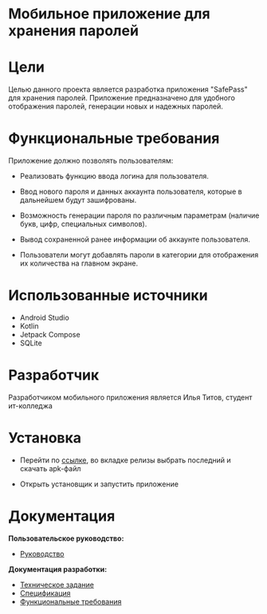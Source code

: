 # Мобильное приложение для хранения паролей

# Цели
Целью данного проекта является разработка приложения "SafePass" для хранения паролей. Приложение предназначено для удобного отображения паролей, генерации новых и надежных паролей.
# Функциональные требования
Приложение должно позволять пользователям:

   - Реализовать функцию ввода логина для пользователя.

   - Ввод нового пароля и данных аккаунта пользователя, которые в дальнейшем будут зашифрованы.

   - Возможность генерации пароля по различным параметрам (наличие букв, цифр, специальных символов).

   - Вывод сохраненной ранее информации об аккаунте пользователя.

   - Пользователи могут добавлять пароли в категории для отображения их количества на главном экране.

# Использованные источники
* Android Studio
* Kotlin
* Jetpack Compose
* SQLite
# Разработчик
Разработчиком мобильного приложения является Илья Титов, студент ит-колледжа
# Установка

* Перейти по [ссылке](https://github.com/Perfight/SafePass), во вкладке релизы выбрать последний и скачать apk-файл

* Открыть установщик и запустить приложение

# Документация
**Пользовательское руководство:**
* [Руководство](https://github.com/Perfight/SafePass/wiki/7.-Руководство-пользователя)


**Документация разработки:**
* [Техническое задание](https://github.com/Perfight/SafePass/wiki/1.-ТЗ)
* [Спецификация](https://github.com/Perfight/SafePass/wiki/2.-Спецификация)
* [Функциональные требования](https://github.com/Perfight/SafePass/wiki/3.-Функциональные-требования)
